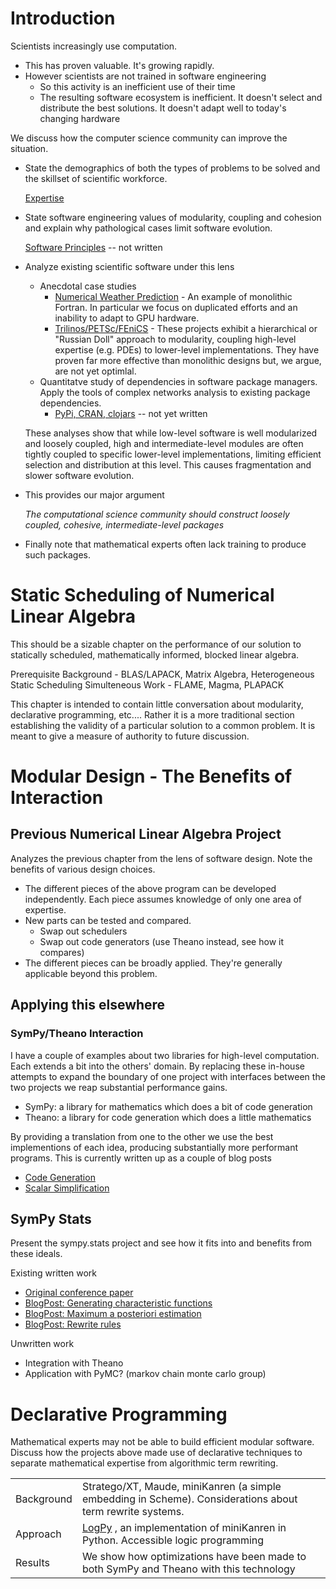 
Introduction
============

Scientists increasingly use computation.

*   This has proven valuable.  It's growing rapidly.
*   However scientists are not trained in software engineering
    -   So this activity is an inefficient use of their time
    -   The resulting software ecosystem is inefficient.  It doesn't select and 
        distribute the best solutions.  It doesn't adapt well to today's 
        changing hardware

We discuss how the computer science community can improve the situation.

*   State the demographics of both the types of problems to be solved and the skillset of scientific workforce.  

    [Expertise](expertise.md)

*   State software engineering values of modularity, coupling and cohesion and explain why pathological cases limit software evolution.

    [Software Principles](principles.md) -- not written

*   Analyze existing scientific software under this lens
    -   Anecdotal case studies
        *   [Numerical Weather Prediction](nwp.md) - An example of monolithic Fortran.  In particular we focus on duplicated efforts and an inability to adapt to GPU hardware.
        *   [Trilinos/PETSc/FEniCS](numerics.md) - These projects exhibit a hierarchical or "Russian Doll" approach to modularity, coupling high-level expertise (e.g. PDEs) to lower-level implementations.  They have proven far more effective than monolithic designs but, we argue, are not yet optimlal.
    -   Quantitatve study of dependencies in software package managers.  Apply the tools of complex networks analysis to existing package dependencies.
        *   [PyPi, CRAN, clojars](package-managers.md) -- not yet written

    These analyses show that while low-level software is well modularized and loosely coupled, high and intermediate-level modules are often tightly coupled to specific lower-level implementations, limiting efficient selection and distribution at this level.  This causes fragmentation and slower software evolution.

*   This provides our major argument

    *The computational science community should construct
     loosely coupled, cohesive, intermediate-level packages*

*   Finally note that mathematical experts often lack training to produce such packages. 



Static Scheduling of Numerical Linear Algebra
=============================================

This should be a sizable chapter on the performance of our solution to statically scheduled, mathematically informed, blocked linear algebra.

Prerequisite Background - BLAS/LAPACK, Matrix Algebra, Heterogeneous Static Scheduling
Simulteneous Work - FLAME, Magma, PLAPACK

This chapter is intended to contain little conversation about modularity, declarative programming, etc.... Rather it is a more traditional section establishing the validity of a particular solution to a common problem.  It is meant to give a measure of authority to future discussion.




Modular Design - The Benefits of Interaction
============================================

Previous Numerical Linear Algebra Project
-----------------------------------------

Analyzes the previous chapter from the lens of software design.  Note the benefits of various design choices. 

*   The different pieces of the above program can be developed independently.  Each piece assumes knowledge of only one area of expertise.
*   New parts can be tested and compared. 
    *   Swap out schedulers
    *   Swap out code generators (use Theano instead, see how it compares)
*   The different pieces can be broadly applied.  They're generally applicable beyond this problem.

Applying this elsewhere
-----------------------

### SymPy/Theano Interaction

I have a couple of examples about two libraries for high-level computation.  Each extends a bit into the others' domain.  By replacing these in-house attempts to expand the boundary of one project with interfaces between the two projects we reap substantial performance gains.

*   SymPy:  a library for mathematics which does a bit of code generation
*   Theano: a library for code generation which does a little mathematics

By providing a translation from one to the other we use the best implementions of each idea, producing substantially more performant programs.  This is currently written up as a couple of blog posts

*   [Code Generation](http://mrocklin.github.com/blog/work/2013/03/19/SymPy-Theano-part-1)
*   [Scalar Simplification](http://mrocklin.github.com/blog/work/2013/03/28/SymPy-Theano-part-2)


SymPy Stats
-----------

Present the sympy.stats project and see how it fits into and benefits from these ideals.

Existing written work

*   [Original conference paper](http://people.cs.uchicago.edu/~mrocklin/tempspace/scipy2012-sympystats-paper.pdf)
*   [BlogPost: Generating characteristic functions](http://matthewrocklin.com/blog/work/2012/12/03/Characteristic-Functions/)
*   [BlogPost: Maximum a posteriori estimation](http://matthewrocklin.com/blog/work/2013/02/25/MaximumAposteriori/)
*   [BlogPost: Rewrite rules](http://matthewrocklin.com/blog/work/2012/12/11/Statistical-Simplification/)

Unwritten work

*   Integration with Theano
*   Application with PyMC? (markov chain monte carlo group)


Declarative Programming
=======================

Mathematical experts may not be able to build efficient modular software.  Discuss how the projects above made use of declarative techniques to separate mathematical expertise from algorithmic term rewriting.  

|             |                                                                                                                  |
|:------------|:-----------------------------------------------------------------------------------------------------------------|
| Background  | Stratego/XT, Maude, miniKanren (a simple embedding in Scheme).  Considerations about term rewrite systems.       |
| Approach    | [LogPy](http://github.com/logpy/logpy) , an implementation of miniKanren in Python. Accessible logic programming | 
| Results     | We show how optimizations have been made to both SymPy and Theano with this technology                           |
